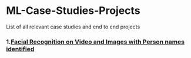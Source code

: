 # ML-Case-Studies-Projects
List of all relevant case studies and end to end projects

### 1.[Facial Recognition on Video and Images with Person names identified](https://github.com/JNYH/Face_Recognition)
